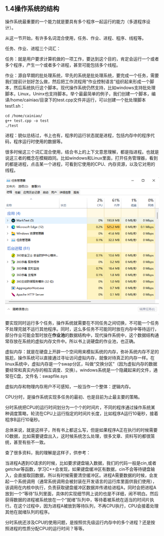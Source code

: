 ## 1.4操作系统的结构

操作系统最重要的一个能力就是要具有多个程序一起运行的能力（多道程序设计）。

从这一节开始，有许多名词混合使用，任务、作业、进程、程序、线程等。

任务、作业、进程三个词汇：

任务：就是用户要求计算机做的一项工作，要达到这个目的，肯定会运行一个或者多个程序，产生一个或者多个进程，甚至可能包括多个线程。

作业：源自早期的批处理系统，早先的系统是批处理系统，要完成一个任务，需要我们提前计划好怎么做，然后把工作流程用“作业控制语言”组织起来形成一个脚本，然后系统执行这个脚本。现代操作系统仍然支持，比如windows支持批处理脚本，Linux，Uninx也支持脚本。举个最最简单的例子，我们创建一个脚本，编译/home/cainiao/目录下的test.cpp文件并运行，可以创建一个批处理脚本test1.sh：

```shell
cd /home/cainiao/
g++ test.cpp -o test
./test
```

进程：貌似总结过，书上也有，程序的运行状态就是进程，包括内存中的程序代码，程序运行时使用的数据等。

很多时候这三个词汇混合使用，结合书上的上下文意思理解，都是指进程。也就是说这三者的概念在模糊趋同。比如windows和Linux里面，打开任务管理器，看到的都是进程，点击某一个进程，可看到它使用的CPU、内存资源，以及它对用的线程。

![](../../assets/778d1a7610894b8234403deb4e4c9f6bb4064c97.png)

要实现同时运行多个任务，操作系统就需要在不同任务之间切换，不可能一个任务不处理完就不运行其他程序。同时，这么多任务不可能同时放在内存中等待运行，部分作业可能会暂时放在**作业池**的数据结构中，现代操作系统中，这个数据结构通常存放在系统的虚拟内存文件中。所以书上说硬盘的作业池，也正确。

虚拟内存：就是在硬盘上开辟一个空间用来模拟系统的内存，弥补系统内存不足的尴尬，操作系统可以直接通过寻址访问虚拟内存，就像对待真正的内存一样。在linux系统中，虚拟内存是一个swap分区，叫做“交换分区”（因为虚拟内存的数据要经常和真实内存的相互调度、交换）。windows系统是一个隐藏起来的文件，通常在C盘，文件名：swapfile.sys

虚拟内存和物理内存用户不可感知，一般当作一个整体：逻辑内存。

CPU分时，是操作系统实现多任务的最初、也是目前为止最主要的策略。

分时系统把CPU的运行时间划分为一个个的时间片，不同的程序通过操作系统某种调度策略，轮流在CPU上运行指定的时间片长度，比如程序A运行10毫秒，接着程序B运行10毫秒。

总体来说，就是这样子，所有书上都这么写，但是如果程序A正在执行的时候需要IO数据，比如需要键盘出入，这时候系统怎么处理，很多文章、资料写的都很笼统，甚至有些不一致。

查了很多资料，我的理解是这样子，供参考：

当进程A遇到IO请求的时候，比如要求键盘输入数据，我们的代码一般是cin,或者getchar等函数，学习C++会发现，如果键盘缓冲区有数据，cin不会等待键盘输入，会直接取回数据，所以有时候需要清空缓冲区。进程A需要数据的时候，会发起一个系统调用（通常系统调用会被封装在开发语言的运行库里面供我们使用），该调用在内核中执行，负责获取键盘缓冲区数据并传递给进程A，同时会把进程A放到一个“等待”队列里面，具体的实现细节网上说的也是不详细，闹不明白。然后获得数据的进程被系统放在一个“就绪”队列中，等待着被系统在适当的时间片执行。在这个过程中，因为进程A被放到等待队列，不再CPU执行，CPU会接着处理其他在就绪队列的程序。

分时系统还涉及CPU的使用问题，是按照优先级运行内存中的多个进程？还是按照进程的性质分配CPU的运行时间？等等。
